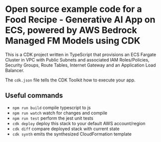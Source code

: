 # Open source example code for a Food Recipe - Generative AI App on ECS, powered by AWS Bedrock Managed FM Models using CDK
This is a CDK project written in TypeScript that provisions an ECS Fargate Cluster in VPC with Public Subnets and associated IAM Roles/Policies, Security Groups, Route Tables, Internet Gateway and an Application Load Balancer.

The `cdk.json` file tells the CDK Toolkit how to execute your app.

## Useful commands

* `npm run build`   compile typescript to js
* `npm run watch`   watch for changes and compile
* `npm run test`    perform the jest unit tests
* `cdk deploy`      deploy this stack to your default AWS account/region
* `cdk diff`        compare deployed stack with current state
* `cdk synth`       emits the synthesized CloudFormation template
